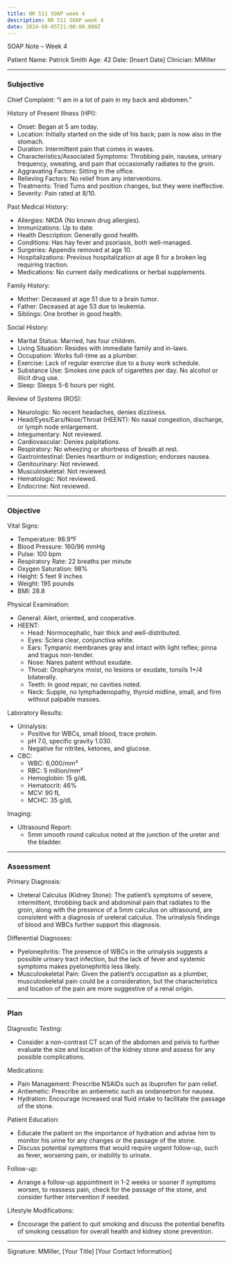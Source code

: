 ```yaml
---
title: NR 511 SOAP week 4
description: NR 511 SOAP week 4
date: 2024-08-05T21:00:00.000Z
---
```


SOAP Note – Week 4

Patient Name: Patrick Smith
Age: 42
Date: \[Insert Date]
Clinician: MMiller

***

### Subjective

Chief Complaint:
“I am in a lot of pain in my back and abdomen.”

History of Present Illness (HPI):

* Onset: Began at 5 am today.
* Location: Initially started on the side of his back; pain is now also in the stomach.
* Duration: Intermittent pain that comes in waves.
* Characteristics/Associated Symptoms: Throbbing pain, nausea, urinary frequency, sweating, and pain that occasionally radiates to the groin.
* Aggravating Factors: Sitting in the office.
* Relieving Factors: No relief from any interventions.
* Treatments: Tried Tums and position changes, but they were ineffective.
* Severity: Pain rated at 8/10.

Past Medical History:

* Allergies: NKDA (No known drug allergies).
* Immunizations: Up to date.
* Health Description: Generally good health.
* Conditions: Has hay fever and psoriasis, both well-managed.
* Surgeries: Appendix removed at age 10.
* Hospitalizations: Previous hospitalization at age 8 for a broken leg requiring traction.
* Medications: No current daily medications or herbal supplements.

Family History:

* Mother: Deceased at age 51 due to a brain tumor.
* Father: Deceased at age 53 due to leukemia.
* Siblings: One brother in good health.

Social History:

* Marital Status: Married, has four children.
* Living Situation: Resides with immediate family and in-laws.
* Occupation: Works full-time as a plumber.
* Exercise: Lack of regular exercise due to a busy work schedule.
* Substance Use: Smokes one pack of cigarettes per day. No alcohol or illicit drug use.
* Sleep: Sleeps 5-6 hours per night.

Review of Systems (ROS):

* Neurologic: No recent headaches, denies dizziness.
* Head/Eyes/Ears/Nose/Throat (HEENT): No nasal congestion, discharge, or lymph node enlargement.
* Integumentary: Not reviewed.
* Cardiovascular: Denies palpitations.
* Respiratory: No wheezing or shortness of breath at rest.
* Gastrointestinal: Denies heartburn or indigestion; endorses nausea.
* Genitourinary: Not reviewed.
* Musculoskeletal: Not reviewed.
* Hematologic: Not reviewed.
* Endocrine: Not reviewed.

***

### Objective

Vital Signs:

* Temperature: 98.9°F
* Blood Pressure: 160/96 mmHg
* Pulse: 100 bpm
* Respiratory Rate: 22 breaths per minute
* Oxygen Saturation: 98%
* Height: 5 feet 9 inches
* Weight: 195 pounds
* BMI: 28.8

Physical Examination:

* General: Alert, oriented, and cooperative.
* HEENT:
  * Head: Normocephalic, hair thick and well-distributed.
  * Eyes: Sclera clear, conjunctiva white.
  * Ears: Tympanic membranes gray and intact with light reflex; pinna and tragus non-tender.
  * Nose: Nares patent without exudate.
  * Throat: Oropharynx moist, no lesions or exudate, tonsils 1+/4 bilaterally.
  * Teeth: In good repair, no cavities noted.
  * Neck: Supple, no lymphadenopathy, thyroid midline, small, and firm without palpable masses.

Laboratory Results:

* Urinalysis:
  * Positive for WBCs, small blood, trace protein.
  * pH 7.0, specific gravity 1.030.
  * Negative for nitrites, ketones, and glucose.
* CBC:
  * WBC: 6,000/mm³
  * RBC: 5 million/mm³
  * Hemoglobin: 15 g/dL
  * Hematocrit: 46%
  * MCV: 90 fL
  * MCHC: 35 g/dL

Imaging:

* Ultrasound Report:
  * 5mm smooth round calculus noted at the junction of the ureter and the bladder.

***

### Assessment

Primary Diagnosis:

* Ureteral Calculus (Kidney Stone): The patient’s symptoms of severe, intermittent, throbbing back and abdominal pain that radiates to the groin, along with the presence of a 5mm calculus on ultrasound, are consistent with a diagnosis of ureteral calculus. The urinalysis findings of blood and WBCs further support this diagnosis.

Differential Diagnoses:

* Pyelonephritis: The presence of WBCs in the urinalysis suggests a possible urinary tract infection, but the lack of fever and systemic symptoms makes pyelonephritis less likely.
* Musculoskeletal Pain: Given the patient’s occupation as a plumber, musculoskeletal pain could be a consideration, but the characteristics and location of the pain are more suggestive of a renal origin.

***

### Plan

Diagnostic Testing:

* Consider a non-contrast CT scan of the abdomen and pelvis to further evaluate the size and location of the kidney stone and assess for any possible complications.

Medications:

* Pain Management: Prescribe NSAIDs such as ibuprofen for pain relief.
* Antiemetic: Prescribe an antiemetic such as ondansetron for nausea.
* Hydration: Encourage increased oral fluid intake to facilitate the passage of the stone.

Patient Education:

* Educate the patient on the importance of hydration and advise him to monitor his urine for any changes or the passage of the stone.
* Discuss potential symptoms that would require urgent follow-up, such as fever, worsening pain, or inability to urinate.

Follow-up:

* Arrange a follow-up appointment in 1-2 weeks or sooner if symptoms worsen, to reassess pain, check for the passage of the stone, and consider further intervention if needed.

Lifestyle Modifications:

* Encourage the patient to quit smoking and discuss the potential benefits of smoking cessation for overall health and kidney stone prevention.

***

Signature:
MMiller, \[Your Title]
\[Your Contact Information]
